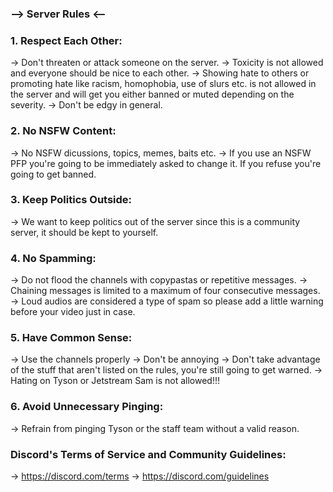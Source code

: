 ### --> Server Rules <--

### 1. Respect Each Other:
-> Don't threaten or attack someone on the server.
-> Toxicity is not allowed and everyone should be nice to each other.
-> Showing hate to others or promoting hate like racism, homophobia, use of slurs etc. is not allowed in the server and will get you either banned or muted depending on the severity.
-> Don't be edgy in general.

### 2. No NSFW Content:
-> No NSFW dicussions, topics, memes, baits etc.
-> If you use an NSFW PFP you're going to be immediately asked to change it. If you refuse you're going to get banned.

### 3. Keep Politics Outside:
-> We want to keep politics out of the server since this is a community server, it should be kept to yourself.

### 4. No Spamming:
-> Do not flood the channels with copypastas or repetitive messages.
-> Chaining messages is limited to a maximum of four consecutive messages.
-> Loud audios are considered a type of spam so please add a little warning before your video just in case.

### 5. Have Common Sense:
-> Use the channels properly
-> Don't be annoying
-> Don't take advantage of the stuff that aren't listed on the rules, you're still going to get warned.
-> Hating on Tyson or Jetstream Sam is not allowed!!!

### 6. Avoid Unnecessary Pinging:
-> Refrain from pinging Tyson or the staff team without a valid reason.

### Discord's Terms of Service and Community Guidelines:
-> https://discord.com/terms
-> https://discord.com/guidelines
